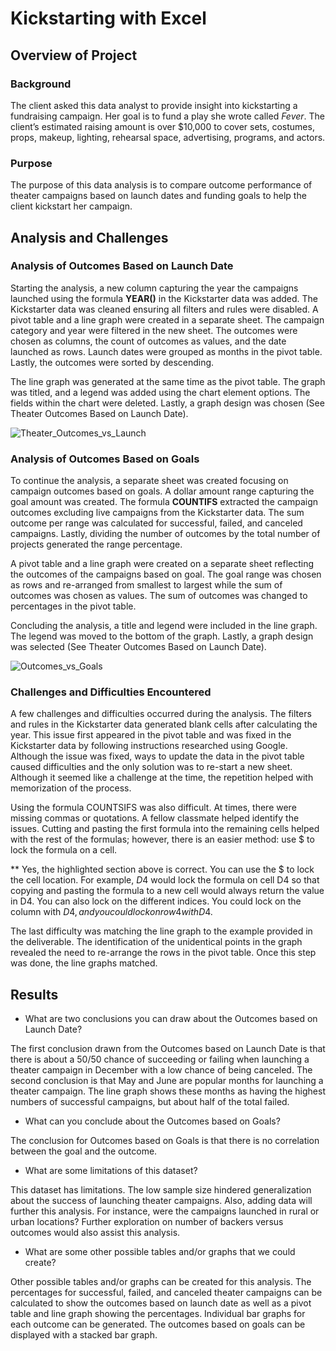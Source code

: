 # Kickstarting with Excel

## Overview of Project

### Background

The client asked this data analyst to provide insight into kickstarting a fundraising campaign. Her goal is to fund a play she wrote called *Fever*. The client’s estimated raising amount is over $10,000 to cover sets, costumes, props, makeup, lighting, rehearsal space, advertising, programs, and actors.

### Purpose

The purpose of this data analysis is to compare outcome performance of theater campaigns based on launch dates and funding goals to help the client kickstart her campaign. 

## Analysis and Challenges

### Analysis of Outcomes Based on Launch Date

Starting the analysis, a new column capturing the year the campaigns launched using the formula **YEAR()** in the Kickstarter data was added. The Kickstarter data was cleaned ensuring all filters and rules were disabled. A pivot table and a line graph were created in a separate sheet. The campaign category and year were filtered in the new sheet. The outcomes were chosen as columns, the count of outcomes as values, and the date launched as rows. Launch dates were grouped as months in the pivot table. Lastly, the outcomes were sorted by descending. 

The line graph was generated at the same time as the pivot table. The graph was titled, and a legend was added using the chart element options.  The fields within the chart were deleted. Lastly, a graph design was chosen (See Theater Outcomes Based on Launch Date). 

![Theater_Outcomes_vs_Launch](https://user-images.githubusercontent.com/78306719/108769095-24b14c80-751e-11eb-9b1a-3536f8e7417d.png)
  
### Analysis of Outcomes Based on Goals

To continue the analysis, a separate sheet was created focusing on campaign outcomes based on goals. A dollar amount range capturing the goal amount was created. The formula **COUNTIFS** extracted the campaign outcomes excluding live campaigns from the Kickstarter data. The sum outcome per range was calculated for successful, failed, and canceled campaigns. Lastly, dividing the number of outcomes by the total number of projects generated the range percentage.

A pivot table and a line graph were created on a separate sheet reflecting the outcomes of the campaigns based on goal. The goal range was chosen as rows and re-arranged from smallest to largest while the sum of outcomes was chosen as values. The sum of outcomes was changed to percentages in the pivot table.

Concluding the analysis, a title and legend were included in the line graph. The legend was moved to the bottom of the graph. Lastly, a graph design was selected (See Theater Outcomes Based on Launch Date).

![Outcomes_vs_Goals](https://user-images.githubusercontent.com/78306719/108768949-f92e6200-751d-11eb-80bf-3988520ac496.png)

### Challenges and Difficulties Encountered

A few challenges and difficulties occurred during the analysis. The filters and rules in the Kickstarter data generated blank cells after calculating the year. This issue first appeared in the pivot table and was fixed in the Kickstarter data by following instructions researched using Google. Although the issue was fixed, ways to update the data in the pivot table caused difficulties and the only solution was to re-start a new sheet. Although it seemed like a challenge at the time, the repetition helped with memorization of the process.
 

Using the formula COUNTSIFS was also difficult. At times, there were missing commas or quotations. A fellow classmate helped identify the issues. Cutting and pasting the first formula into the remaining cells helped with the rest of the formulas; however, there is an easier method: use $ to lock the formula on a cell. 

** Yes, the highlighted section above is correct. You can use the $ to lock the cell location. For example, $D$4 would lock the formula on cell D4 so that copying and pasting the formula to a new cell would always return the value in D4. You can also lock on the different indices. You could lock on the column with $D4, and you could lock on row 4 with D$4.

The last difficulty was matching the line graph to the example provided in the deliverable. The identification of the unidentical points in the graph revealed the need to re-arrange the rows in the pivot table. Once this step was done, the line graphs matched. 

## Results

- What are two conclusions you can draw about the Outcomes based on Launch Date?

The first conclusion drawn from the Outcomes based on Launch Date is that there is about a 50/50 chance of succeeding or failing when launching a theater campaign in December with a low chance of being canceled. The second conclusion is that May and June are popular months for launching a theater campaign. The line graph shows these months as having the highest numbers of successful campaigns, but about half of the total failed.  

- What can you conclude about the Outcomes based on Goals?

The conclusion for Outcomes based on Goals is that there is no correlation between the goal and the outcome. 


- What are some limitations of this dataset?

This dataset has limitations. The low sample size hindered generalization about the success of launching theater campaigns. Also, adding data will further this analysis. For instance, were the campaigns launched in rural or urban locations? Further exploration on number of backers versus outcomes would also assist this analysis.        

- What are some other possible tables and/or graphs that we could create?

Other possible tables and/or graphs can be created for this analysis. The percentages for successful, failed, and canceled theater campaigns can be calculated to show the outcomes based on launch date as well as a pivot table and line graph showing the percentages. Individual bar graphs for each outcome can be generated. The outcomes based on goals can be displayed with a stacked bar graph. 

